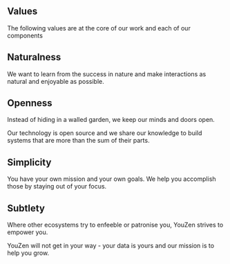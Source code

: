 ## Values
The following values are at the core of our work and each of our components

## Naturalness
We want to learn from the success in nature and make interactions as natural and enjoyable as possible.

## Openness
Instead of hiding in a walled garden, we keep our minds and doors open.

Our technology is open source and we share our knowledge to build systems that are more than the sum of their parts.

## Simplicity
You have your own mission and your own goals. We help you accomplish those by staying out of your focus.

## Subtlety
Where other ecosystems try to enfeeble or patronise you, YouZen strives to empower you.

YouZen will not get in your way - your data is yours and our mission is to help you grow.
